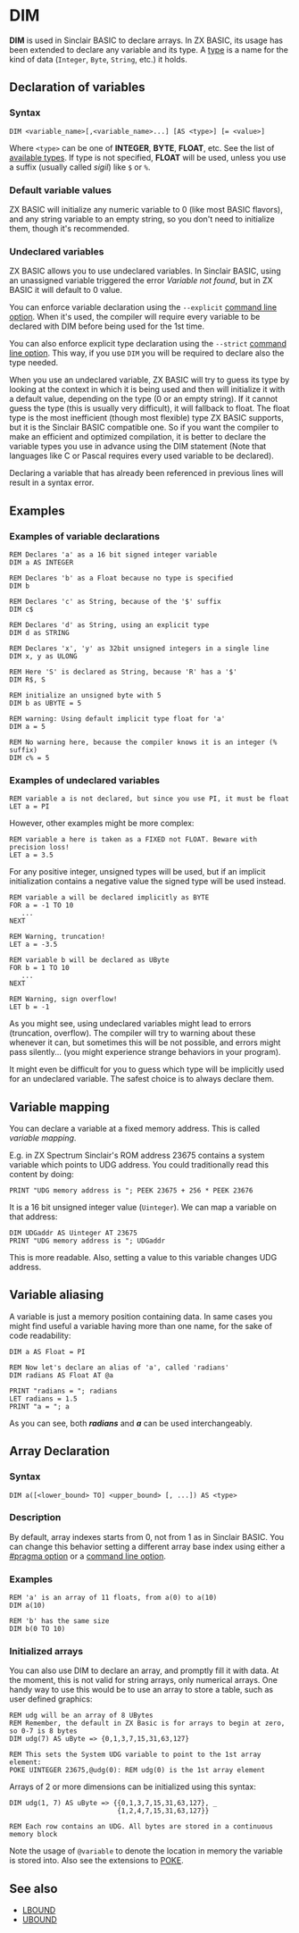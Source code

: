 # DIM

**DIM** is used in Sinclair BASIC to declare arrays.
In ZX BASIC, its usage has been extended to declare any variable and its type.
A [type](types.md) is a name for the kind of data (`Integer`, `Byte`, `String`, etc.) it holds.

## Declaration of variables

### Syntax

```
DIM <variable_name>[,<variable_name>...] [AS <type>] [= <value>]
```

Where `<type>` can be one of **INTEGER**, **BYTE**, **FLOAT**, etc.
See the list of [available types](types.md). If type is not specified, **FLOAT** will be used, unless you use
a suffix (usually called _sigil_) like `$` or `%`.

### Default variable values

ZX BASIC will initialize any numeric variable to 0 (like most BASIC flavors), and any string variable to an
empty string, so you don't need to initialize them, though it's recommended.

### Undeclared variables

ZX BASIC allows you to use undeclared variables. In Sinclair BASIC, using an unassigned variable triggered
the error _Variable not found_, but in ZX BASIC it will default to 0 value.

You can enforce variable declaration using the `--explicit` [command line option](zxb.md#command-line-options).
When it's used, the compiler will require every variable to be declared with DIM before being used for the 1st time.

You can also enforce explicit type declaration using the `--strict` [command line option](zxb.md#command-line-options).
This way, if you use `DIM` you will be required to declare also the type needed.

When you use an undeclared variable, ZX BASIC will try to guess its type by looking at the context in which
it is being used and then will initialize it with a default value, depending on the type (0 or an empty string).
If it cannot guess the type (this is usually very difficult), it will fallback to float.
The float type is the most inefficient (though most flexible) type ZX BASIC supports,
but it is the Sinclair BASIC compatible one. So if you want the compiler to make an efficient and optimized compilation,
it is better to declare the variable types you use in advance using the DIM statement
(Note that languages like C or Pascal requires every used variable to be declared).

Declaring a variable that has already been referenced in previous lines will result in a syntax error.

## Examples

### Examples of variable declarations

```basic
REM Declares 'a' as a 16 bit signed integer variable
DIM a AS INTEGER

REM Declares 'b' as a Float because no type is specified
DIM b

REM Declares 'c' as String, because of the '$' suffix
DIM c$

REM Declares 'd' as String, using an explicit type
DIM d as STRING

REM Declares 'x', 'y' as 32bit unsigned integers in a single line
DIM x, y as ULONG

REM Here 'S' is declared as String, because 'R' has a '$'
DIM R$, S

REM initialize an unsigned byte with 5
DIM b as UBYTE = 5

REM warning: Using default implicit type float for 'a'
DIM a = 5

REM No warning here, because the compiler knows it is an integer (% suffix)
DIM c% = 5
```

### Examples of undeclared variables

```
REM variable a is not declared, but since you use PI, it must be float
LET a = PI
```

However, other examples might be more complex:

```
REM variable a here is taken as a FIXED not FLOAT. Beware with precision loss!
LET a = 3.5
```

For any positive integer, unsigned types will be used, but if an implicit initialization contains a negative value
the signed type will be used instead.

```
REM variable a will be declared implicitly as BYTE
FOR a = -1 TO 10
   ...
NEXT

REM Warning, truncation!
LET a = -3.5

REM variable b will be declared as UByte
FOR b = 1 TO 10
   ...
NEXT

REM Warning, sign overflow!
LET b = -1
```

As you might see, using undeclared variables might lead to errors (truncation, overflow).
The compiler will try to warning about these whenever it can, but sometimes this will be not possible,
and errors might pass silently... (you might experience strange behaviors in your program).

It might even be difficult for you to guess which type will be implicitly used for an undeclared variable.
The safest choice is to always declare them.

## Variable mapping

You can declare a variable at a fixed memory address. This is called _variable mapping_.

E.g. in ZX Spectrum Sinclair's ROM address 23675 contains a system variable which points to UDG address.
You could traditionally read this content by doing:

```
PRINT "UDG memory address is "; PEEK 23675 + 256 * PEEK 23676
```

It is a 16 bit unsigned integer value (`Uinteger`). We can map a variable on that address:

```
DIM UDGaddr AS Uinteger AT 23675
PRINT "UDG memory address is "; UDGaddr
```

This is more readable. Also, setting a value to this variable changes UDG address.

## Variable aliasing

A variable is just a memory position containing data. In same cases you might find useful a variable having
more than one name, for the sake of code readability:

```
DIM a AS Float = PI

REM Now let's declare an alias of 'a', called 'radians'
DIM radians AS Float AT @a

PRINT "radians = "; radians
LET radians = 1.5
PRINT "a = "; a
```

As you can see, both _**radians**_ and _**a**_ can be used interchangeably.

## Array Declaration

### Syntax

```
DIM a([<lower_bound> TO] <upper_bound> [, ...]) AS <type>
```

### Description

By default, array indexes starts from 0, not from 1 as in Sinclair BASIC. You can change this behavior setting
a different array base index using either a [#pragma option](pragma.md) or a [command line option](zxb.md#command-line-options).

### Examples


```
REM 'a' is an array of 11 floats, from a(0) to a(10)
DIM a(10)

REM 'b' has the same size
DIM b(0 TO 10)
```


### Initialized arrays
You can also use DIM to declare an array, and promptly fill it with data. At the moment, this is not valid for string arrays, only numerical arrays. One handy way to use this would be to use an array to store a table, such as user defined graphics:

```
REM udg will be an array of 8 UBytes
REM Remember, the default in ZX Basic is for arrays to begin at zero, so 0-7 is 8 bytes
DIM udg(7) AS uByte => {0,1,3,7,15,31,63,127}

REM This sets the System UDG variable to point to the 1st array element:
POKE UINTEGER 23675,@udg(0): REM udg(0) is the 1st array element
```

Arrays of 2 or more dimensions can be initialized using this syntax:

```
DIM udg(1, 7) AS uByte => {{0,1,3,7,15,31,63,127}, _
                           {1,2,4,7,15,31,63,127}}

REM Each row contains an UDG. All bytes are stored in a continuous memory block
```

Note the usage of `@variable` to denote the location in memory the variable is stored into. Also see the extensions to [POKE](poke.md).

## See also

* [LBOUND](lbound.md)
* [UBOUND](ubound.md)
